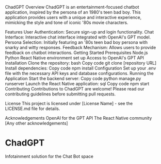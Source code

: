 ChadGPT
Overview
ChadGPT is an entertainment-focused chatbot application, inspired by the persona of an 1980's teen bad boy. This application provides users with a unique and interactive experience, mimicking the style and tone of iconic '80s movie characters.

Features
User Authentication: Secure sign-up and login functionality.
Chat Interface: Interactive chat interface integrated with OpenAI's GPT model.
Persona Selection: Initially featuring an '80s teen bad boy persona with snarky and witty responses.
Feedback Mechanism: Allows users to provide feedback on chatbot interactions.
Getting Started
Prerequisites
Node.js
Python
React Native environment set up
Access to OpenAI's GPT API
Installation
Clone the repository:
bash
Copy code
git clone [repository URL]
Install dependencies:
Copy code
npm install
Configuration
Set up your .env file with the necessary API keys and database configurations.
Running the Application
Start the backend server:
Copy code
python manage.py runserver
Launch the React Native application:
sql
Copy code
npm start
Contributing
Contributions to ChadGPT are welcome! Please read our contributing guidelines before submitting pull requests.

License
This project is licensed under [License Name] - see the LICENSE.md file for details.

Acknowledgements
OpenAI for the GPT API
The React Native community
[Any other acknowledgements]
# ChadGPT
Infotainment solution for the Chat Bot space
